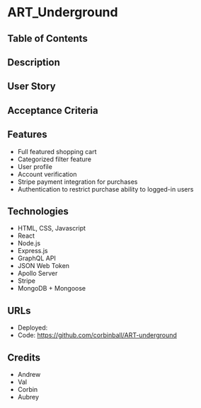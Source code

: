# ART_Underground


## Table of Contents

## Description

## User Story 

## Acceptance Criteria 

## Features
* Full featured shopping cart
* Categorized filter feature
* User profile
* Account verification
* Stripe payment integration for purchases
* Authentication to restrict purchase ability to logged-in users

## Technologies
* HTML, CSS, Javascript
* React
* Node.js
* Express.js
* GraphQL API
* JSON Web Token 
* Apollo Server
* Stripe
* MongoDB + Mongoose


## URLs
* Deployed:
* Code: https://github.com/corbinball/ART-underground

## Credits
* Andrew 
* Val
* Corbin
* Aubrey